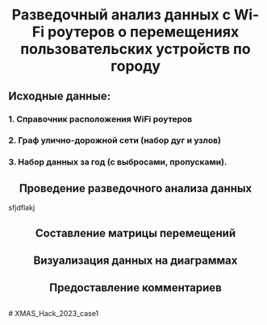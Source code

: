 <h1 align="center">Разведочный анализ данных с Wi-Fi роутеров о перемещениях пользовательских устройств по городу</h1>

## Исходные данные:
### 1. Справочник расположения WiFi роутеров
### 2. Граф улично-дорожной сети (набор дуг и узлов)
### 3. Набор данных за год (с выбросами, пропусками).



<h2 align="center">Проведение разведочного анализа данных</h2>
sfjdflakj
<h2 align="center">Составление матрицы перемещений</h2>
<h2 align="center">Визуализация данных на диаграммах</h2>
<h2 align="center">Предоставление комментариев</h2>
<h2 align="center"></h2>
# XMAS_Hack_2023_case1
